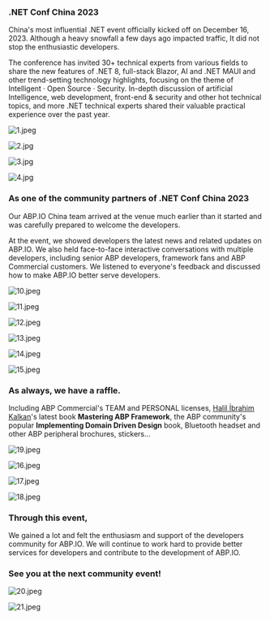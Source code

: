 ### .NET Conf China 2023

China's most influential .NET event officially kicked off on December 16, 2023. Although a heavy snowfall a few days ago impacted traffic, It did not stop the enthusiastic developers.

  The conference has invited 30+ technical experts from various fields to share the new features of .NET 8, full-stack Blazor, AI and .NET MAUI and other trend-setting technology highlights, focusing on the theme of Intelligent · Open Source · Security. In-depth discussion of artificial Intelligence, web development, front-end & security and other hot technical topics, and more .NET technical experts shared their valuable practical experience over the past year.

![1.jpeg](3a0f8e08dc3131b22f8e8cdb714f2ef4.jpeg)
![2.jpg](3a0f8e08f5f98360ad38c8dc2b96c5a9.jpg)
![3.jpg](3a0f8e090fd29b0f78520367930777fa.jpg)
![4.jpg](3a0f8e0923b0f7d003a0ff46e6ad9da4.jpg)

### As one of the community partners of .NET Conf China 2023

Our ABP.IO China team arrived at the venue much earlier than it started and was carefully prepared to welcome the developers.

At the event, we showed developers the latest news and related updates on ABP.IO. We also held face-to-face interactive conversations with multiple developers, including senior ABP developers, framework fans and ABP Commercial customers. We listened to everyone's feedback and discussed how to make ABP.IO better serve developers.

![10.jpeg](3a0f8e097cb0a3425b5268f32c730ff5.jpeg)
![11.jpeg](3a0f8e098c741838d700e4fd5982d9af.jpeg)
![12.jpeg](3a0f8e09ab67925b359e1ef210f37742.jpeg)
![13.jpeg](3a0f8e09b9a1b5380afcafec58f75df2.jpeg)
![14.jpeg](3a0f8e09def79c37f4280478fe3b870a.jpeg)
![15.jpeg](3a0f8e09f09cf1d44f136068714a71fa.jpeg)

### As always, we have a raffle.

Including ABP Commercial's TEAM and PERSONAL licenses, [Halil İbrahim Kalkan](https://halilibrahimkalkan.com/)'s latest book **Mastering ABP Framework**, the ABP community's popular **Implementing Domain Driven Design** book, Bluetooth headset and other ABP peripheral brochures, stickers...

![19.jpeg](3a0f8e0a19860cefa46476eb171b5e08.jpeg)
![16.jpeg](3a0f8e0a2e23f7395ab84f7ca206b4ee.jpeg)
![17.jpeg](3a0f8e0a3c8271fa658eb4fd1e3d2fd0.jpeg)
![18.jpeg](3a0f8e0a49bb67213ac3bfc49a23e355.jpeg)

### Through this event,

We gained a lot and felt the enthusiasm and support of the developers community for ABP.IO. We will continue to work hard to provide better services for developers and contribute to the development of ABP.IO.

### See you at the next community event!

![20.jpeg](3a0f8e0ad416925db11783b31331826c.jpeg)
![21.jpeg](3a0f8e0ac3b558e62dd95cd5c9e9ec80.jpeg)